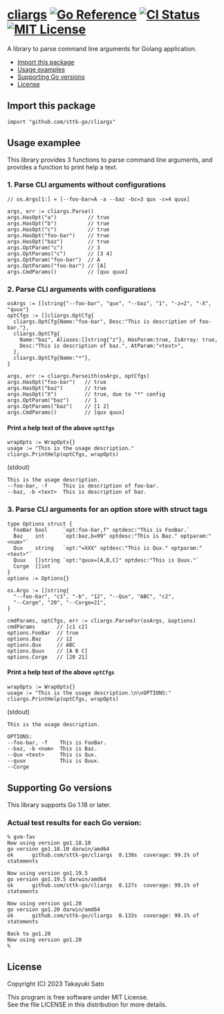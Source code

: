 # [cliargs][repo-url] [![Go Reference][pkg-dev-img]][pkg-dev-url] [![CI Status][ci-img]][ci-url] [![MIT License][mit-img]][mit-url]

A library to parse command line arguments for Golang application.

- [Import this package](#import)
- [Usage examples](#usage)
- [Supporting Go versions](#support-go-version)
- [License](#license)

<a name="import"></a>
## Import this package

```
import "github.com/sttk-go/cliargs"
```


<a name="usage"></a>
## Usage examplee

This library provides 3 functions to parse command line arguments, and provides a function to print help a text.

### 1. Parse CLI arguments without configurations

```
// os.Args[1:] = [--foo-bar=A -a --baz -bc=3 qux -c=4 quux]

args, err := cliargs.Parse()
args.HasOpt("a")          // true
args.HasOpt("b")          // true
args.HasOpt("c")          // true
args.HasOpt("foo-bar")    // true
args.HasOpt("baz")        // true
args.OptParam("c")        // 3
args.OptParams("c")       // [3 4]
args.OptParam("foo-bar")  // A
args.OptParams("foo-bar") // [A]
args.CmdParams()          // [qux quux]
```

### 2. Parse CLI arguments with configurations

```
osArgs := []string{"--foo-bar", "qux", "--baz", "1", "-z=2", "-X", "quux"}
optCfgs := []cliargs.OptCfg{
  cliargs.OptCfg{Name:"foo-bar", Desc:"This is description of foo-bar."},
  cliargs.OptCfg{
    Name:"baz", Aliases:[]string{"z"}, HasParam:true, IsArray: true,
    Desc:"This is description of baz.", AtParam:"<text>",
  },
  cliargs.OptCfg{Name:"*"},
}

args, err := cliargs.Parseith(osArgs, optCfgs)
args.HasOpt("foo-bar")   // true
args.HasOpt("baz")       // true
args.HasOpt("X")         // true, due to "*" config
args.OptParam("baz")     // 1
args.OptParams("baz")    // [1 2]
args.CmdParams()         // [qux quux]
```

#### Print a help text of the above `optCfgs`

```
wrapOpts := WrapOpts{}
usage := "This is the usage description."
cliargs.PrintHelp(optCfgs, wrapOpts)
```
(stdout)
```
This is the usage description.
--foo-bar, -f     This is description of foo-bar.
--baz, -b <text>  This is description of baz.
```


### 3. Parse CLI arguments for an option store with struct tags

```
type Options struct {
  FooBar bool     `opt:foo-bar,f" optdesc:"This is FooBar.`
  Baz    int      `opt:baz,b=99" optdesc:"This is Baz." optparam:"<num>"`
  Qux    string   `opt:"=XXX" optdesc:"This is Qux." optparam:"<text>"`
  Quux   []string `opt:"quux=[A,B,C]" optdesc:"This is Quux."`
  Corge  []int
}
options := Options{}

os.Args := []string{
  "--foo-bar", "c1", "-b", "12", "--Qux", "ABC", "c2",
  "--Corge", "20", "--Corge=21",
}

cmdParams, optCfgs, err := cliargs.ParseFor(osArgs, &options)
cmdParams       // [c1 c2]
options.FooBar  // true
options.Baz     // 12
options.Qux     // ABC
options.Quux    // [A B C]
options.Corge   // [20 21]
```

#### Print a help text of the above `optCfgs`

```
wrapOpts := WrapOpts{}
usage := "This is the usage description.\n\nOPTIONS:"
cliargs.PrintHelp(optCfgs, wrapOpts)
```
(stdout)
```
This is the usage description.

OPTIONS:
--foo-bar, -f    This is FooBar.
--baz, -b <num>  This is Baz.
--Qux <text>     This is Qux.
--quux           This is Quux.
--Corge
```


<a name="support-go-versions"></a>
## Supporting Go versions

This library supports Go 1.18 or later.

### Actual test results for each Go version:

```
% gvm-fav
Now using version go1.18.10
go version go1.18.10 darwin/amd64
ok  	github.com/sttk-go/cliargs	0.130s	coverage: 99.1% of statements

Now using version go1.19.5
go version go1.19.5 darwin/amd64
ok  	github.com/sttk-go/cliargs	0.127s	coverage: 99.1% of statements

Now using version go1.20
go version go1.20 darwin/amd64
ok  	github.com/sttk-go/cliargs	0.133s	coverage: 99.1% of statements

Back to go1.20
Now using version go1.20
%
```

<a name="license"></a>
## License

Copyright (C) 2023 Takayuki Sato

This program is free software under MIT License.<br>
See the file LICENSE in this distribution for more details.


[repo-url]: https://github.com/sttk-go/cliargs
[pkg-dev-img]: https://pkg.go.dev/badge/github.com/sttk-go/cliargs.svg
[pkg-dev-url]: https://pkg.go.dev/github.com/sttk-go/cliargs
[ci-img]: https://github.com/sttk-go/cliargs/actions/workflows/go.yml/badge.svg?branch=main
[ci-url]: https://github.com/sttk-go/cliargs/actions
[mit-img]: https://img.shields.io/badge/license-MIT-green.svg
[mit-url]: https://opensource.org/licenses/MIT

